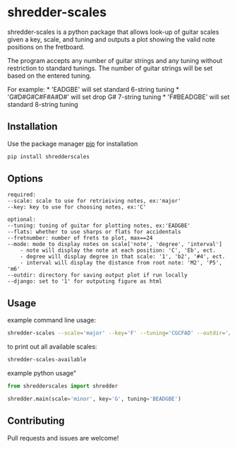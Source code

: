 # shredder-scales

shredder-scales is a python package that allows look-up of 
guitar scales given a key, scale, and tuning and outputs
a plot showing the valid note positions on the fretboard. 

The program accepts any number of guitar strings and any tuning 
without restriction to standard tunings. The number of guitar
strings will be set based on the entered tuning.

For example: 
	* 'EADGBE' will set standard 6-string tuning
	* 'G#D#G#C#F#A#D#' will set drop G# 7-string tuning
	* 'F#BEADGBE' will set standard 8-string tuning

## Installation

Use the package manager [pip](https://pypi.org/project/pip/) for installation

```bash
pip install shredderscales
```

## Options
	required:
	--scale: scale to use for retrieiving notes, ex:'major'
	--key: key to use for choosing notes, ex:'C'
	
	optional:
	--tuning: tuning of guitar for plotting notes, ex:'EADGBE'
	--flats: whether to use sharps or flats for accidentals
	--fretnumber: number of frets to plot, max==24 
	--mode: mode to display notes on scale['note', 'degree', 'interval']
		- note will display the note at each position: 'C', 'Eb', ect.
		- degree will display degree in that scale: '1', 'b2', '#4', ect.
		- interval will display the distance from root note: 'M2', 'P5', 'm6'
	--outdir: directory for saving output plot if run locally
	--django: set to '1' for outputing figure as html


## Usage

example command line usage:

```bash
shredder-scales --scale='major' --key='F' --tuning='CGCFAD' --outdir='/path/to/outdir'
```

to print out all available scales:

```bash
shredder-scales-available
```

example python usage"

```python
from shredderscales import shredder

shredder.main(scale='minor', key='G', tuning='BEADGBE')
```

## Contributing

Pull requests and issues are welcome!
